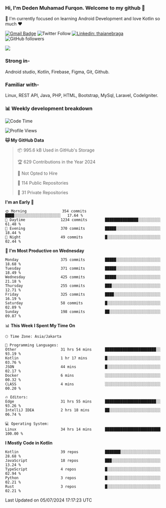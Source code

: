 ### Hi, I'm Deden Muhamad Furqon. Welcome to my github 👋

<!--
**furqoncreative/furqoncreative** is a ✨ _special_ ✨ repository because its `README.md` (this file) appears on your GitHub profile.

Here are some ideas to get you started:

- 🔭 I’m currently working on ...
- 👯 I’m looking to collaborate on ...
- 🤔 I’m looking for help with ...
- 💬 Ask me about ...
- 📫 How to reach me: ...
- 😄 Pronouns: ...
- ⚡ Fun fact: ...
-->

  🌱 I'm currently focused on learning Android Development and love Kotlin so much ❤ 

[![Gmail Badge](https://img.shields.io/badge/-furqoncreative24@gmail.com-c14438?style=flat-square&logo=Gmail&logoColor=white&link=mailto:furqoncreative24@gmail.com)](mailto:furqoncreative24@gmail.com)
![Twitter Follow](https://img.shields.io/twitter/follow/furqoncreative?label=Follow)
[![Linkedin: thaianebraga](https://img.shields.io/badge/-Deden_Muhamad_Furqon-blue?style=flat-square&logo=Linkedin&logoColor=white&link=https://www.linkedin.com/in/anmol-p-singh/)](https://www.linkedin.com/in/furqoncreative/)
![GitHub followers](https://img.shields.io/github/followers/furqoncreative?label=Follow&style=social)

<img src="https://github-readme-stats.sera5-dev.vercel.app/api?username=furqoncreative&hide=stars&show_icons=true&count_private=true&include_all_commits=true&title_color=#008080&icon_color=#008080&hide_border=true" width="">

### Strong in-

Android studio, Kotlin, Firebase, Figma, Git, Github.

### Familiar with-
Linux, REST API, Java, PHP, HTML, Bootstrap, MySql, Laravel, CodeIgniter.

### 📊 Weekly development breakdown

<!--START_SECTION:waka-->
![Code Time](http://img.shields.io/badge/Code%20Time-2%2C493%20hrs%2019%20mins-blue)

![Profile Views](http://img.shields.io/badge/Profile%20Views-0-blue)

**🐱 My GitHub Data** 

> 📦 995.6 kB Used in GitHub's Storage 
 > 
> 🏆 629 Contributions in the Year 2024
 > 
> 🚫 Not Opted to Hire
 > 
> 📜 114 Public Repositories 
 > 
> 🔑 31 Private Repositories 
 > 
**I'm an Early 🐤** 

```text
🌞 Morning                354 commits         ████░░░░░░░░░░░░░░░░░░░░░   17.64 % 
🌆 Daytime                1234 commits        ███████████████░░░░░░░░░░   61.48 % 
🌃 Evening                370 commits         █████░░░░░░░░░░░░░░░░░░░░   18.44 % 
🌙 Night                  49 commits          █░░░░░░░░░░░░░░░░░░░░░░░░   02.44 % 
```
📅 **I'm Most Productive on Wednesday** 

```text
Monday                   375 commits         █████░░░░░░░░░░░░░░░░░░░░   18.68 % 
Tuesday                  371 commits         █████░░░░░░░░░░░░░░░░░░░░   18.49 % 
Wednesday                425 commits         █████░░░░░░░░░░░░░░░░░░░░   21.18 % 
Thursday                 255 commits         ███░░░░░░░░░░░░░░░░░░░░░░   12.71 % 
Friday                   325 commits         ████░░░░░░░░░░░░░░░░░░░░░   16.19 % 
Saturday                 58 commits          █░░░░░░░░░░░░░░░░░░░░░░░░   02.89 % 
Sunday                   198 commits         ██░░░░░░░░░░░░░░░░░░░░░░░   09.87 % 
```


📊 **This Week I Spent My Time On** 

```text
🕑︎ Time Zone: Asia/Jakarta

💬 Programming Languages: 
Other                    31 hrs 54 mins      ███████████████████████░░   93.19 % 
Kotlin                   1 hr 17 mins        █░░░░░░░░░░░░░░░░░░░░░░░░   03.76 % 
JSON                     44 mins             █░░░░░░░░░░░░░░░░░░░░░░░░   02.17 % 
Docker                   6 mins              ░░░░░░░░░░░░░░░░░░░░░░░░░   00.32 % 
CLASS                    4 mins              ░░░░░░░░░░░░░░░░░░░░░░░░░   00.20 % 

🔥 Editors: 
Edge                     31 hrs 55 mins      ███████████████████████░░   93.26 % 
IntelliJ IDEA            2 hrs 18 mins       ██░░░░░░░░░░░░░░░░░░░░░░░   06.74 % 

💻 Operating System: 
Linux                    34 hrs 14 mins      █████████████████████████   100.00 % 
```

**I Mostly Code in Kotlin** 

```text
Kotlin                   39 repos            ███████░░░░░░░░░░░░░░░░░░   28.68 % 
JavaScript               18 repos            ███░░░░░░░░░░░░░░░░░░░░░░   13.24 % 
TypeScript               4 repos             █░░░░░░░░░░░░░░░░░░░░░░░░   02.94 % 
Python                   3 repos             █░░░░░░░░░░░░░░░░░░░░░░░░   02.21 % 
Rust                     3 repos             █░░░░░░░░░░░░░░░░░░░░░░░░   02.21 % 
```




 Last Updated on 05/07/2024 17:17:23 UTC
<!--END_SECTION:waka-->
